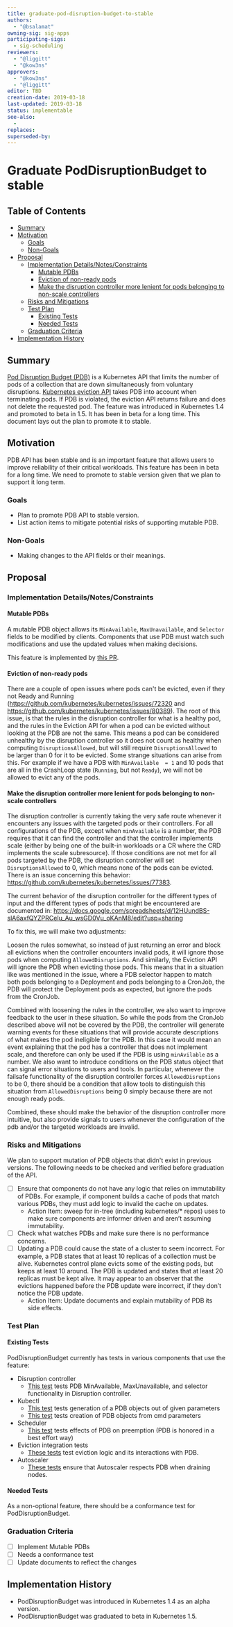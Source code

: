 ```yaml
---
title: graduate-pod-disruption-budget-to-stable
authors:
  - "@bsalamat"
owning-sig: sig-apps
participating-sigs:
  - sig-scheduling
reviewers:
  - "@liggitt"
  - "@kow3ns"
approvers:
  - "@kow3ns"
  - "@liggitt"
editor: TBD
creation-date: 2019-03-18
last-updated: 2019-03-18
status: implementable
see-also:
  - 
replaces:
superseded-by:
---
```


# Graduate PodDisruptionBudget to stable

## Table of Contents

<!-- toc -->
- [Summary](#summary)
- [Motivation](#motivation)
  - [Goals](#goals)
  - [Non-Goals](#non-goals)
- [Proposal](#proposal)
  - [Implementation Details/Notes/Constraints](#implementation-detailsnotesconstraints)
    - [Mutable PDBs](#mutable-pdbs)
    - [Eviction of non-ready pods](#eviction-of-non-ready-pods)
    - [Make the disruption controller more lenient for pods belonging to non-scale controllers](#make-the-disruption-controller-more-lenient-for-pods-belonging-to-non-scale-controllers)
  - [Risks and Mitigations](#risks-and-mitigations)
  - [Test Plan](#test-plan)
    - [Existing Tests](#existing-tests)
    - [Needed Tests](#needed-tests)
  - [Graduation Criteria](#graduation-criteria)
- [Implementation History](#implementation-history)
<!-- /toc -->

## Summary

[Pod Disruption Budget (PDB)](https://kubernetes.io/docs/tasks/run-application/configure-pdb/)
is a Kubernetes API that limits the number of pods of a collection that are down simultaneously from voluntary disruptions.
[Kubernetes eviction API](https://kubernetes.io/docs/tasks/administer-cluster/safely-drain-node/#the-eviction-api)
takes PDB into account when terminating pods. If PDB is
violated, the eviction API returns failure and does not delete the requested pod.
The feature was introduced in Kubernetes 1.4 and promoted to beta in 1.5.
It has been in beta for a long time. This document lays out the plan to promote
it to stable.

## Motivation

PDB API has been stable and is an important feature that allows users to improve
reliability of their critical workloads. This feature has been in beta for a
long time. We need to promote to stable version given that we plan to support it
long term.

### Goals

* Plan to promote PDB API to stable version.
* List action items to mitigate potential risks of supporting mutable PDB.

### Non-Goals

* Making changes to the API fields or their meanings.

## Proposal

### Implementation Details/Notes/Constraints

#### Mutable PDBs

A mutable PDB object allows its `MinAvailable`, `MaxUnavailable`, and `Selector`
fields to be modified by clients. Components that use PDB must watch such
modifications and use the updated values when making decisions.

This feature is implemented by [this PR](https://github.com/kubernetes/kubernetes/pull/69867).

#### Eviction of non-ready pods

There are a couple of open issues where pods can't be evicted, even if they not Ready and Running 
(https://github.com/kubernetes/kubernetes/issues/72320 and https://github.com/kubernetes/kubernetes/issues/80389).
The root of this issue, is that the rules in the disruption controller for what is a healthy pod, and the rules
in the Eviction API for when a pod can be evicted without looking at the PDB are not the same. This means a pod can
be considered unhealthy by the disruption controller so it does not count as healthy when computing `DisruptionsAllowed`,
but will still require `DisruptionsAllowed` to be larger than 0 for it to be evicted. Some strange situations can
arise from this. For example if we have a PDB with `MinAvailable  = 1` and 10 pods that are all in the CrashLoop state 
(`Running`, but not `Ready`), we will not be allowed to evict any of the pods.

#### Make the disruption controller more lenient for pods belonging to non-scale controllers

The disruption controller is currently taking the very safe route whenever it encounters any
issues with the targeted pods or their controllers. For all configurations of the PDB, except when
`minAvailable` is a number, the PDB requires that it can find the controller and that
the controller implements scale (either by being one of the built-in workloads or a CR where the CRD implements
the scale subresource). If those conditions are not met for all pods targeted by the PDB, the disruption
controller will set `DisruptionsAllowed` to 0, which means none of the pods can be evicted. There is an issue
concerning this behavior: https://github.com/kubernetes/kubernetes/issues/77383.

The current behavior of the disruption controller for the different types of input and the different
types of pods that might be encountered are documented in: 
https://docs.google.com/spreadsheets/d/12HUundBS-slA6axfQYZPRCeIu_Au_wsGD0Vu_oKAnM8/edit?usp=sharing

To fix this, we will make two adjustments:

Loosen the rules somewhat, so instead of just returning an error and block all evictions when
the controller encounters invalid pods, it will ignore those pods when computing `AllowedDisruptions`. And
similarly, the Eviction API will ignore the PDB when evicting those pods. This means that in a situation like
was mentioned in the issue, where a PDB selector happen to match both pods belonging to a Deployment and pods
belonging to a CronJob, the PDB will protect the Deployment pods as expected, but ignore the pods from the CronJob.

Combined with loosening the rules in the controller, we also want to improve feedback to the user in these situation. 
So while the pods from the CronJob described above will not be covered by the PDB,
the controller will generate warning events for these situations that will provide accurate descriptions
of what makes the pod ineligible for the PDB. In this case it would mean an event explaining that the pod
has a controller that does not implement scale, and therefore can only be used if the PDB is using `minAvilable` as 
a number. We also want to introduce conditions on the PDB status object that can signal error situations to
users and tools. In particular, whenever the failsafe functionality of the disruption controller forces `AllowedDisruptions`
to be 0, there should be a condition that allow tools to distinguish this situation from `AllowedDisruptions` being 
0 simply because there are not enough ready pods.

Combined, these should make the behavior of the disruption controller more intuitive, but also provide signals to users
whenever the configuration of the pdb and/or the targeted workloads are invalid.

### Risks and Mitigations

We plan to support mutation of PDB objects that didn't exist in previous versions.
The following needs to be checked and verified before graduation of the API.

- [ ] Ensure that components do not have any logic that relies on immutability
of PDBs. For example, if component builds a cache of pods that match various
PDBs, they must add logic to invalid the cache on updates.
   - Action Item: sweep for in-tree (including kubernetes/* repos) uses to make
   sure components are informer driven and aren’t assuming immutability.
- [ ] Check what watches PDBs and make sure there is no performance concerns.
- [ ] Updating a PDB could cause the state of a cluster to seem incorrect. For
example, a PDB states that at least 10 replicas of a collection must be alive.
Kubernetes control plane evicts some of the existing pods, but keeps at least 10
around. The PDB is updated and states that at least 20 replicas must be kept
alive. It may appear to an observer that the evictions happened before the PDB 
update were incorrect, if they don’t notice the PDB update.
  - Action Item: Update documents and explain mutability of PDB its side effects.

### Test Plan

#### Existing Tests
PodDisruptionBudget currently has tests in various components that use the feature:

* Disruption controller
  - [This test](https://github.com/kubernetes/kubernetes/blob/687d759e362b05dcdf11e336e2799704918e048d/pkg/controller/disruption/disruption_test.go#L140)
  tests PDB MinAvailable, MaxUnavailable, and selector functionality in Disruption controller.
* Kubectl
  - [This test](https://github.com/kubernetes/kubernetes/blob/master/pkg/kubectl/generate/versioned/pdb_test.go)
  tests generation of a PDB objects out of given parameters
  - [This test](https://github.com/kubernetes/kubernetes/blob/master/pkg/kubectl/cmd/create/create_pdb_test.go)
  tests creation of PDB objects from cmd parameters
* Scheduler
  - [This test](https://github.com/kubernetes/kubernetes/blob/ac56bd502ab96696682c66ebdff94b6e52471aa3/test/integration/scheduler/preemption_test.go#L731)
  tests effects of PDB on preemption (PDB is honored in a best effort way)
* Eviction integration tests
  - [These tests](https://github.com/kubernetes/kubernetes/blob/master/test/integration/evictions/evictions_test.go) test eviction logic and its interactions with PDB.
* Autoscaler
  - [These tests](https://github.com/kubernetes/kubernetes/blob/master/test/e2e/autoscaling/cluster_size_autoscaling.go) ensure that Autoscaler respects PDB when draining nodes.

#### Needed Tests

As a non-optional feature, there should be a conformance test for
PodDisruptionBudget.


### Graduation Criteria

- [ ] Implement Mutable PDBs
- [ ] Needs a conformance test
- [ ] Update documents to reflect the changes

## Implementation History

- PodDisruptionBudget was introduced in Kubernetes 1.4 as an alpha version.
- PodDisruptionBudget was graduated to beta in Kubernetes 1.5.

